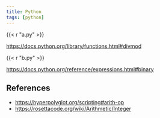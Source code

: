 ```yaml
---
title: Python
tags: [python]
---
```


{{< r "a.py" >}}

<https://docs.python.org/library/functions.html#divmod>

{{< r "b.py" >}}

<https://docs.python.org/reference/expressions.html#binary>

## References

- <https://hyperpolyglot.org/scripting#arith-op>
- <https://rosettacode.org/wiki/Arithmetic/Integer>
